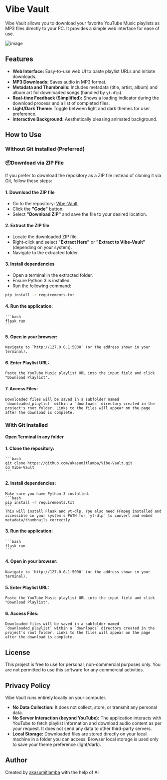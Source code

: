 # Vibe Vault

Vibe Vault allows you to download your favorite YouTube Music playlists as MP3 files directly to your PC. It provides a simple web interface for ease of use.

![image](https://github.com/user-attachments/assets/bcb1de00-f47f-46c5-9704-916d05a0030d)


## Features

*   **Web Interface:** Easy-to-use web UI to paste playlist URLs and initiate downloads.
*   **MP3 Downloads:** Saves audio in MP3 format.
*   **Metadata and Thumbnails:** Includes metadata (title, artist, album) and album art for downloaded songs (handled by `yt-dlp`).
*   **Real-time Feedback (Simplified):** Shows a loading indicator during the download process and a list of completed files.
*   **Light/Dark Theme:** Toggle between light and dark themes for user preference.
*   **Interactive Background:** Aesthetically pleasing animated background.

## How to Use

### Without Git Installed (Preferred)
### 📦Download via ZIP File

If you prefer to download the repository as a ZIP file instead of cloning it via Git, follow these steps:

#### 1. **Download the ZIP file**
- Go to the repository: [Vibe-Vault](https://github.com/akasumitlamba/Vibe-Vault)
- Click the **"Code"** button.
- Select **"Download ZIP"** and save the file to your desired location.

#### 2. **Extract the ZIP file**
- Locate the downloaded ZIP file.
- Right-click and select **"Extract Here"** or **"Extract to Vibe-Vault"** (depending on your system).
- Navigate to the extracted folder.

#### 3. **Install dependencies**
- Open a terminal in the extracted folder.
- Ensure Python 3 is installed.
- Run the following command:

```bash
pip install -r requirements.txt
```
#### 4.  **Run the application:**
    ```bash
    flask run
    ```
#### 5.  **Open in your browser:**
    Navigate to `http://127.0.0.1:5000` (or the address shown in your terminal).
#### 6.  **Enter Playlist URL:**
    Paste the YouTube Music playlist URL into the input field and click "Download Playlist".
#### 7.  **Access Files:**
    Downloaded files will be saved in a subfolder named `downloaded_playlist` within a `downloads` directory created in the project's root folder. Links to the files will appear on the page after the download is complete.


### With Git Installed

#### Open Terminal in any folder

#### 1.  **Clone the repository:**
    ```bash
    git clone https://github.com/akasumitlamba/Vibe-Vault.git
    cd Vibe-Vault
    ```
#### 2.  **Install dependencies:**
    Make sure you have Python 3 installed.
    ```bash
    pip install -r requirements.txt
    ```
    This will install Flask and yt-dlp. You also need FFmpeg installed and accessible in your system's PATH for `yt-dlp` to convert and embed metadata/thumbnails correctly.
#### 3.  **Run the application:**
    ```bash
    flask run
    ```
#### 4.  **Open in your browser:**
    Navigate to `http://127.0.0.1:5000` (or the address shown in your terminal).
#### 5.  **Enter Playlist URL:**
    Paste the YouTube Music playlist URL into the input field and click "Download Playlist".
#### 6.  **Access Files:**
    Downloaded files will be saved in a subfolder named `downloaded_playlist` within a `downloads` directory created in the project's root folder. Links to the files will appear on the page after the download is complete.

## License

This project is free to use for personal, non-commercial purposes only. You are not permitted to use this software for any commercial activities.

## Privacy Policy

Vibe Vault runs entirely locally on your computer.
*   **No Data Collection:** It does not collect, store, or transmit any personal data.
*   **No Server Interaction (beyond YouTube):** The application interacts with YouTube to fetch playlist information and download audio content as per your request. It does not send any data to other third-party servers.
*   **Local Storage:** Downloaded files are stored directly on your local machine in a folder you can access. Browser local storage is used only to save your theme preference (light/dark).

## Author

Created by [akasumitlamba](https://github.com/akasumitlamba) with the help of AI

